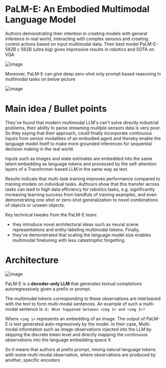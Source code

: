 # PaLM-E: An Embodied Multimodal Language Model

Authors demonstrating their intention in creating models with general inference in real world, interacting with complex sensors and creating control actions based on input multimodal data. Their best model PaLM-E-562B с 562B (ultra big) gives impressive results in robotics and SOTA on VQA 

![image](https://github.com/SanzharMrz/NLP-papers/assets/48170101/f6c22a53-0c00-45f3-83fa-57af7d7f7d5c)

Moreover, PaLM-E can give deep zero-shot only prompt based reasoning in multimodal tasks on below picture

![image](https://github.com/SanzharMrz/NLP-papers/assets/48170101/912a7217-7583-4ae7-b0f6-f358ee5f13f8)

# Main idea / Bullet points

They've found that modern multimodal LLM's can't solve directly industrial problems, their ability to parse streaming mulitple sensors data is very poor. So they saying that their approach, could finally incorporate continuous inputs from sensor modalities of an embodied agent and thereby enable the language
model itself to make more grounded inferences for sequential decision making in the real world.

Inputs such as images and state estimates are embedded into the same latent embedding as language tokens and processed by the self-attention layers of a Transformer-based LLM in the same way as text.

Results indicate that multi-task training improves performance compared to training models on individual tasks. Authours show that this transfer across tasks can lead to high data efficiency for robotics tasks, e.g. significantly increasing learning success from handfuls of training examples, and even demonstrating one-shot or zero-shot generalization to novel combinations of objects or unseen objects.

Key technical tweaks from the PaLM-E team:

- they introduce novel architectural ideas such as neural scene representations and entity-labeling multimodal tokens. Finally,
- they've demonstrated that scaling the language model size enables multimodal finetuning with less catastrophic forgetting.

# Architecture

![image](https://github.com/SanzharMrz/NLP-papers/assets/48170101/2828a594-206f-4e38-8203-8e285e76b20a)


PaLM-E is a **decoder-only LLM** that generates textual completions autoregressively given a prefix or prompt.

The multimodal tokens corresponding to these observations are interleaved with the text to form multi-modal sentences. An example of such a multi-modal sentence is:
```Q: What happened between <img 1> and <img 2>?```

Where ```<img i>``` represents an embedding of an image. The output of PaLM-E is text generated auto-regressively by the model. In their case, Multi-modal information such as image observations injected into the LLM by skipping the discrete token level and directly mapping the continuous observations into the language embedding space X

So it means that authors at prefix prompt, mixing natural language tokens with some multi-modal observation, where observations are produced by another, specific encoders

